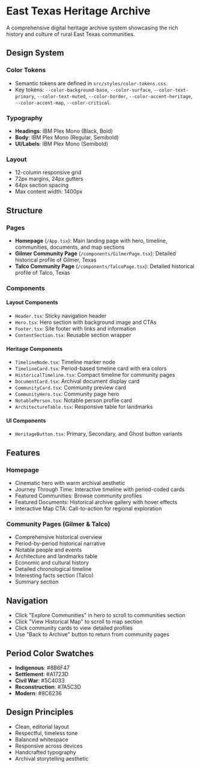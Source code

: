 # East Texas Heritage Archive

A comprehensive digital heritage archive system showcasing the rich history and culture of rural East Texas communities.

## Design System

### Color Tokens
- Semantic tokens are defined in `src/styles/color-tokens.css`.
- Key tokens: `--color-background-base`, `--color-surface`, `--color-text-primary`, `--color-text-muted`,
  `--color-border`, `--color-accent-heritage`, `--color-accent-map`, `--color-critical`.

### Typography
- **Headings**: IBM Plex Mono (Black, Bold)
- **Body**: IBM Plex Mono (Regular, Semibold)
- **UI/Labels**: IBM Plex Mono (Semibold)

### Layout
- 12-column responsive grid
- 72px margins, 24px gutters
- 64px section spacing
- Max content width: 1400px

## Structure

### Pages
- **Homepage** (`/App.tsx`): Main landing page with hero, timeline, communities, documents, and map sections
- **Gilmer Community Page** (`/components/GilmerPage.tsx`): Detailed historical profile of Gilmer, Texas
- **Talco Community Page** (`/components/TalcoPage.tsx`): Detailed historical profile of Talco, Texas

### Components

#### Layout Components
- `Header.tsx`: Sticky navigation header
- `Hero.tsx`: Hero section with background image and CTAs
- `Footer.tsx`: Site footer with links and information
- `ContentSection.tsx`: Reusable section wrapper

#### Heritage Components
- `TimelineNode.tsx`: Timeline marker node
- `TimelineCard.tsx`: Period-based timeline card with era colors
- `HistoricalTimeline.tsx`: Compact timeline for community pages
- `DocumentCard.tsx`: Archival document display card
- `CommunityCard.tsx`: Community preview card
- `CommunityHero.tsx`: Community page hero
- `NotablePerson.tsx`: Notable person profile card
- `ArchitectureTable.tsx`: Responsive table for landmarks

#### UI Components
- `HeritageButton.tsx`: Primary, Secondary, and Ghost button variants

## Features

### Homepage
- Cinematic hero with warm archival aesthetic
- Journey Through Time: Interactive timeline with period-coded cards
- Featured Communities: Browse community profiles
- Featured Documents: Historical archive gallery with hover effects
- Interactive Map CTA: Call-to-action for regional exploration

### Community Pages (Gilmer & Talco)
- Comprehensive historical overview
- Period-by-period historical narrative
- Notable people and events
- Architecture and landmarks table
- Economic and cultural history
- Detailed chronological timeline
- Interesting facts section (Talco)
- Summary section

## Navigation

- Click "Explore Communities" in hero to scroll to communities section
- Click "View Historical Map" to scroll to map section
- Click community cards to view detailed profiles
- Use "Back to Archive" button to return from community pages

## Period Color Swatches

- **Indigenous**: #8B6F47
- **Settlement**: #A1723D
- **Civil War**: #5C4033
- **Reconstruction**: #7A5C3D
- **Modern**: #8C6236

## Design Principles

- Clean, editorial layout
- Respectful, timeless tone
- Balanced whitespace
- Responsive across devices
- Handcrafted typography
- Archival storytelling aesthetic
